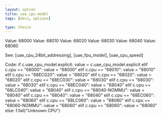 ```yaml
---
layout: option
title: uae_cpu_model
tags: [docs, options]

type: Choice
---
```


Value: 68000
Value: 68010
Value: 68020
Value: 68030
Value: 68040
Value: 68060

See: [uae_cpu_24bit_addressing], [uae_fpu_model], [uae_cpu_speed]

Code:
    if c.uae_cpu_model.explicit:
        value = c.uae_cpu_model.explicit
    elif c.cpu == "68000":
        value = "68000"
    elif c.cpu == "68010":
        value = "68010"
    elif c.cpu == "68EC020":
        value = "68020"
    elif c.cpu == "68020":
        value = "68020"
    elif c.cpu == "68EC030":
        value = "68030"
    elif c.cpu == "68030":
        value = "68030"
    elif c.cpu == "68EC040":
        value = "68040"
    elif c.cpu == "68LC040":
        value = "68040"
    elif c.cpu == "68040-NOMMU":
        value = "68040"
    elif c.cpu == "68040":
        value = "68040"
    elif c.cpu == "68EC060":
        value = "68060"
    elif c.cpu == "68LC060":
        value = "68060"
    elif c.cpu == "68060-NOMMU":
        value = "68060"
    elif c.cpu == "68060":
        value = "68060"
    else:
        f.fail("Unknown CPU")
